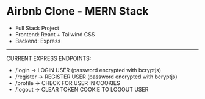 # Airbnb Clone - MERN Stack

- Full Stack Project
- Frontend: React + Tailwind CSS
- Backend: Express

---------------

CURRENT EXPRESS ENDPOINTS:
- /login  ->  LOGIN USER  (password encrypted with bcryptjs)
- /register  ->  REGISTER USER (password encrypted with bcryptjs)
- /profile  ->  CHECK FOR USER IN COOKIES
- /logout  ->  CLEAR TOKEN COOKIE TO LOGOUT USER
